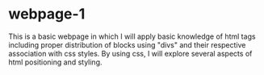 # webpage-1
This is a basic webpage in which I will apply basic knowledge of html tags including proper distribution of blocks 
using "divs" and their respective association with css styles. By using css, I will explore several aspects
of html positioning and styling.